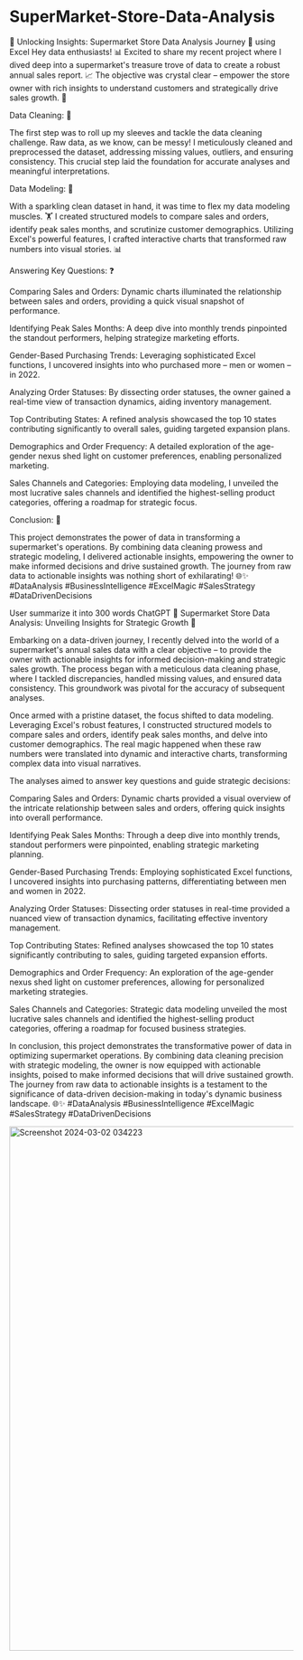 # SuperMarket-Store-Data-Analysis
🚀 Unlocking Insights: Supermarket Store Data Analysis Journey 🛒 using Excel
Hey data enthusiasts! 📊 Excited to share my recent project where I dived deep into a supermarket's treasure trove of data to create a robust annual sales report. 📈 The objective was crystal clear – empower the store owner with rich insights to understand customers and strategically drive sales growth. 🚀

Data Cleaning: 🧹

The first step was to roll up my sleeves and tackle the data cleaning challenge. Raw data, as we know, can be messy! I meticulously cleaned and preprocessed the dataset, addressing missing values, outliers, and ensuring consistency. This crucial step laid the foundation for accurate analyses and meaningful interpretations.

Data Modeling: 🤖

With a sparkling clean dataset in hand, it was time to flex my data modeling muscles. 🏋️ I created structured models to compare sales and orders, identify peak sales months, and scrutinize customer demographics. Utilizing Excel's powerful features, I crafted interactive charts that transformed raw numbers into visual stories. 📊

Answering Key Questions: ❓

Comparing Sales and Orders: Dynamic charts illuminated the relationship between sales and orders, providing a quick visual snapshot of performance.

Identifying Peak Sales Months: A deep dive into monthly trends pinpointed the standout performers, helping strategize marketing efforts.

Gender-Based Purchasing Trends: Leveraging sophisticated Excel functions, I uncovered insights into who purchased more – men or women – in 2022.

Analyzing Order Statuses: By dissecting order statuses, the owner gained a real-time view of transaction dynamics, aiding inventory management.

Top Contributing States: A refined analysis showcased the top 10 states contributing significantly to overall sales, guiding targeted expansion plans.

Demographics and Order Frequency: A detailed exploration of the age-gender nexus shed light on customer preferences, enabling personalized marketing.

Sales Channels and Categories: Employing data modeling, I unveiled the most lucrative sales channels and identified the highest-selling product categories, offering a roadmap for strategic focus.

Conclusion: 🎉

This project demonstrates the power of data in transforming a supermarket's operations. By combining data cleaning prowess and strategic modeling, I delivered actionable insights, empowering the owner to make informed decisions and drive sustained growth. The journey from raw data to actionable insights was nothing short of exhilarating! 🌐✨ #DataAnalysis #BusinessIntelligence #ExcelMagic #SalesStrategy #DataDrivenDecisions

User
summarize it into 300 words
ChatGPT
🚀 Supermarket Store Data Analysis: Unveiling Insights for Strategic Growth 🛒

Embarking on a data-driven journey, I recently delved into the world of a supermarket's annual sales data with a clear objective – to provide the owner with actionable insights for informed decision-making and strategic sales growth. The process began with a meticulous data cleaning phase, where I tackled discrepancies, handled missing values, and ensured data consistency. This groundwork was pivotal for the accuracy of subsequent analyses.

Once armed with a pristine dataset, the focus shifted to data modeling. Leveraging Excel's robust features, I constructed structured models to compare sales and orders, identify peak sales months, and delve into customer demographics. The real magic happened when these raw numbers were translated into dynamic and interactive charts, transforming complex data into visual narratives.

The analyses aimed to answer key questions and guide strategic decisions:

Comparing Sales and Orders: Dynamic charts provided a visual overview of the intricate relationship between sales and orders, offering quick insights into overall performance.

Identifying Peak Sales Months: Through a deep dive into monthly trends, standout performers were pinpointed, enabling strategic marketing planning.

Gender-Based Purchasing Trends: Employing sophisticated Excel functions, I uncovered insights into purchasing patterns, differentiating between men and women in 2022.

Analyzing Order Statuses: Dissecting order statuses in real-time provided a nuanced view of transaction dynamics, facilitating effective inventory management.

Top Contributing States: Refined analyses showcased the top 10 states significantly contributing to sales, guiding targeted expansion efforts.

Demographics and Order Frequency: An exploration of the age-gender nexus shed light on customer preferences, allowing for personalized marketing strategies.

Sales Channels and Categories: Strategic data modeling unveiled the most lucrative sales channels and identified the highest-selling product categories, offering a roadmap for focused business strategies.

In conclusion, this project demonstrates the transformative power of data in optimizing supermarket operations. By combining data cleaning precision with strategic modeling, the owner is now equipped with actionable insights, poised to make informed decisions that will drive sustained growth. The journey from raw data to actionable insights is a testament to the significance of data-driven decision-making in today's dynamic business landscape. 🌐✨ #DataAnalysis #BusinessIntelligence #ExcelMagic #SalesStrategy #DataDrivenDecisions



<img width="928" alt="Screenshot 2024-03-02 034223" src="https://github.com/SiddharthArora45/SuperMarket-Store-Data-Analysis/assets/145923642/7bab87be-3543-4f2d-9b08-3cdbca1f33bb">


